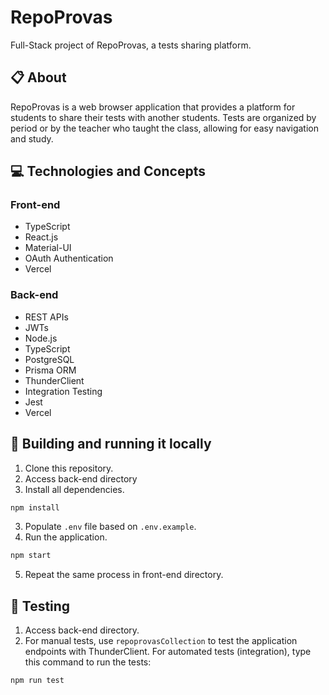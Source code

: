 # RepoProvas


Full-Stack project of RepoProvas, a tests sharing platform.

## 📋 About

RepoProvas is a web browser application that provides a platform for students to share their tests with another students. Tests are organized by period or by the teacher who taught the class, allowing for easy navigation and study.

## 💻 Technologies and Concepts

### Front-end
- TypeScript
- React.js
- Material-UI
- OAuth Authentication
- Vercel

### Back-end
- REST APIs
- JWTs
- Node.js
- TypeScript
- PostgreSQL
- Prisma ORM
- ThunderClient
- Integration Testing
- Jest
- Vercel

## 🏁 Building and running it locally

1. Clone this repository.
2. Access back-end directory
3. Install all dependencies.

```bash
npm install
```

3. Populate `.env` file based on `.env.example`.
4. Run the application.

```bash
npm start
```

5. Repeat the same process in front-end directory.

## 🧪 Testing

1. Access back-end directory.
2. For manual tests, use `repoprovasCollection` to test the application endpoints with ThunderClient. For automated tests (integration), type this command to run the tests:
```bash
npm run test
```